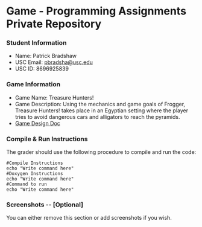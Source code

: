 # Game - Programming Assignments Private Repository
### Student Information
  + Name: Patrick Bradshaw
  + USC Email: pbradsha@usc.edu
  + USC ID: 8696925839

### Game Information
  + Game Name: Treasure Hunters!
  + Game Description: Using the mechanics and game goals of Frogger, Treasure Hunters! takes place in an Egyptian setting where the player tries to avoid dangerous cars and alligators to reach the pyramids.
  + [Game Design Doc](GameDesignDoc.md)


### Compile & Run Instructions
The grader should use the following procedure to compile and run the code:
```shell
#Compile Instructions
echo "Write command here"
#Doxygen Instructions
echo "Write command here"
#Command to run
echo "Write command here"
```

### Screenshots -- [Optional]
You can either remove this section or add screenshots if you wish.
